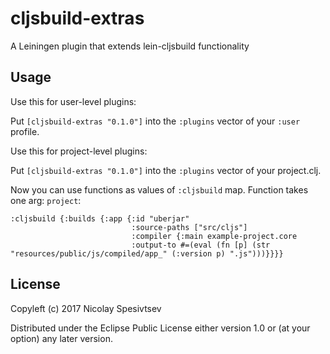 # cljsbuild-extras

A Leiningen plugin that extends lein-cljsbuild functionality

## Usage

Use this for user-level plugins:

Put `[cljsbuild-extras "0.1.0"]` into the `:plugins` vector of your `:user`
profile.

Use this for project-level plugins:

Put `[cljsbuild-extras "0.1.0"]` into the `:plugins` vector of your project.clj.

Now you can use functions as values of `:cljsbuild` map. Function takes one arg: `project`:

    :cljsbuild {:builds {:app {:id "uberjar"
                               :source-paths ["src/cljs"]
                               :compiler {:main example-project.core
                               :output-to #=(eval (fn [p] (str "resources/public/js/compiled/app_" (:version p) ".js")))}}}}

## License

Copyleft (c) 2017 Nicolay Spesivtsev

Distributed under the Eclipse Public License either version 1.0 or (at
your option) any later version.
